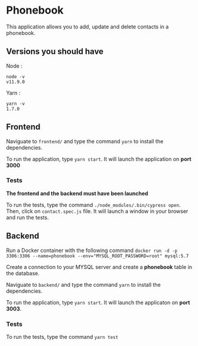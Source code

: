# Phonebook

This application allows you to add, update and delete contacts in a phonebook.


## Versions you should have


Node : 
```
node -v 
v11.9.0
```


Yarn : 
```
yarn -v
1.7.0
```


## Frontend

Naviguate to ```frontend/``` and type the command ```yarn``` to install the dependencies.

To run the application, type ```yarn start```. It will launch the application on **port 3000**

### Tests

**The frontend and the backend must have been launched**

To run the tests, type the command ```./node_modules/.bin/cypress open```.
Then, click on ```contact.spec.js``` file. It will launch a window in your browser and run the tests.


## Backend

Run a Docker container with the following command 
```docker run -d -p 3306:3306 --name=phonebook --env="MYSQL_ROOT_PASSWORD=root" mysql:5.7```

Create a connection to your MYSQL server and create a **phonebook** table in the database.

Naviguate to ```backend/``` and type the command ```yarn``` to install the dependencies.

To run the application, type ```yarn start```. It will launch the applicaton on **port 3003**.

### Tests

To run the tests, type the command ```yarn test```
